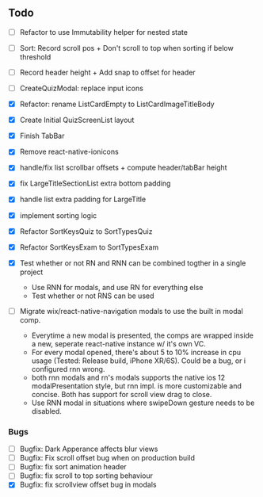## Todo


- [ ] Refactor to use Immutability helper for nested state
- [ ] Sort: Record scroll pos + Don't scroll to top when sorting if below threshold
- [ ] Record header height + Add snap to offset for header
- [ ] CreateQuizModal: replace input icons
- [x] Refactor: rename ListCardEmpty to ListCardImageTitleBody
- [x] Create Initial QuizScreenList layout
- [x] Finish TabBar
- [x] Remove react-native-ionicons
- [x] handle/fix list scrollbar offsets + compute header/tabBar height
- [x] fix LargeTitleSectionList extra bottom padding
- [x] handle list extra padding for LargeTitle
- [x] implement sorting logic
- [x] Refactor SortKeysQuiz to SortTypesQuiz
- [x] Refactor SortKeysExam to SortTypesExam


- [x] Test whether or not RN and RNN can be combined togther in a single project
  * Use RNN for modals, and use RN for everything else
  * Test whether or not RNS can be used

- [ ] Migrate wix/react-native-navigation modals to use the built in modal comp.
  * Everytime a new modal is presented, the comps are wrapped inside a new, seperate react-native instance w/ it's own VC.
  * For every modal opened, there's about 5 to 10% increase in cpu usage (Tested: Release build, iPhone XR/6S). Could be a bug, or i configured rnn wrong.
  * both rnn modals and rn's modals supports the native ios 12 modalPresentation style, but rnn impl. is more customizable and concise. Both has support for scroll view drag to close.
  * Use RNN modal in situations where swipeDown gesture needs to be disabled.

### Bugs
- [ ] Bugfix: Dark Apperance affects blur views
- [ ] Bugfix: Fix scroll offset bug when on production build
- [ ] Bugfix: fix sort animation header
- [ ] Bugfix: fix scroll to top sorting behaviour
- [x] Bugfix: fix scrollview offset bug in modals
